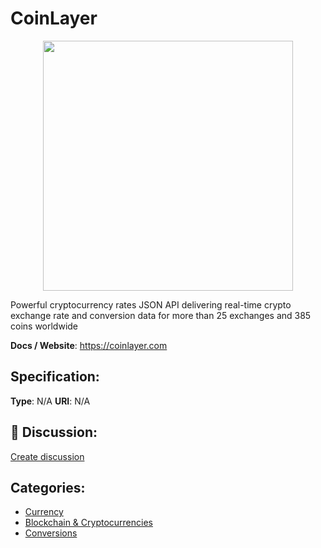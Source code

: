 # CoinLayer
<p align="center">
    <img width="400" src="https://raw.githubusercontent.com/apis-list/apis-list/main/apis/coinlayer/logo_256x256.png" />
</p>

Powerful cryptocurrency rates JSON API delivering real-time crypto exchange rate and conversion data for more than 25 exchanges and 385 coins worldwide

**Docs / Website**: https://coinlayer.com

## Specification:
**Type**:  N/A 
**URI**:  N/A 

## 💬 Discussion:
[Create discussion](https://github.com/apis-list/apis-list/discussions/new)

## Categories:
- [Currency](https://github.com/apis-list/apis-list#currency)
- [Blockchain & Cryptocurrencies](https://github.com/apis-list/apis-list#blockchain-and-cryptocurrencies)
- [Conversions](https://github.com/apis-list/apis-list#conversions)



